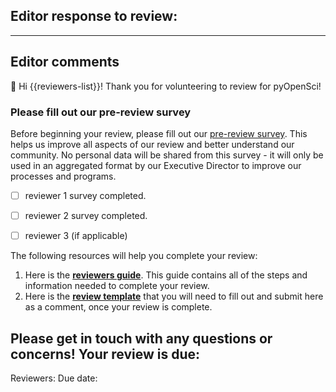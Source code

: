 ## Editor response to review:

---

## Editor comments
:wave: Hi {{reviewers-list}}! Thank you for volunteering to review
for pyOpenSci!


### Please fill out our pre-review survey
Before beginning your review, please fill out our [pre-review survey](https://forms.gle/F9mou7S3jhe8DMJ16). This helps us improve all aspects of our review and better understand our community. No personal data will be shared from this survey - it will only be used in an aggregated format by our Executive Director to improve our processes and programs.
- [ ] reviewer 1 survey completed.
- [ ] reviewer 2 survey completed.
- [ ] reviewer 3 (if applicable)


The following resources will help you complete your review:

1. Here is the **[reviewers guide](https://www.pyopensci.org/software-peer-review/how-to/reviewer-guide.html)**. This guide contains all of the steps and information needed to complete your review.
2. Here is the **[review template](https://www.pyopensci.org/software-peer-review/how-to/reviewer-guide.html#peer-review-template)** that you will need to fill out and submit
here as a comment, once your review is complete.

Please get in touch with any questions or concerns! Your review is due: <Insert deadline DATE HERE>
---

Reviewers:
Due date:
